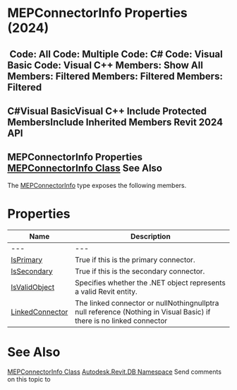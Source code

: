 # MEPConnectorInfo Properties (2024)

﻿
 Code: All Code: Multiple Code: C# Code: Visual Basic Code: Visual C++  Members: Show All Members: Filtered Members: Filtered Members: Filtered   
---  
C#Visual BasicVisual C++
Include Protected MembersInclude Inherited Members
Revit 2024 API  
---  
MEPConnectorInfo Properties  
[MEPConnectorInfo Class](8f5342e6-9d3d-12dc-b165-f0271d796208.md "MEPConnectorInfo Class") See Also  
---  
The [MEPConnectorInfo](8f5342e6-9d3d-12dc-b165-f0271d796208.md "MEPConnectorInfo Class") type exposes the following members.
# Properties
| Name | Description |
| --- | --- |
| --- | --- | --- |
| [IsPrimary](d5cf6738-9ea0-cd57-568b-b72aa5f40a4e.md "IsPrimary Property") | True if this is the primary connector. |
| [IsSecondary](2a9f10fb-0971-9117-ada5-95540dfe94b6.md "IsSecondary Property") | True if this is the secondary connector. |
| [IsValidObject](4c4e13eb-20e5-ab5c-6211-71f7a8c8ae66.md "IsValidObject Property") | Specifies whether the .NET object represents a valid Revit entity. |
| [LinkedConnector](e7626482-1826-2d22-38e0-507bc97ef243.md "LinkedConnector Property") | The linked connector or nullNothingnullptra null reference (Nothing in Visual Basic) if there is no linked connector |

# See Also
[MEPConnectorInfo Class](8f5342e6-9d3d-12dc-b165-f0271d796208.md "MEPConnectorInfo Class")
[Autodesk.Revit.DB Namespace](87546ba7-461b-c646-cbb1-2cb8f5bff8b2.md "Autodesk.Revit.DB Namespace")
Send comments on this topic to 
